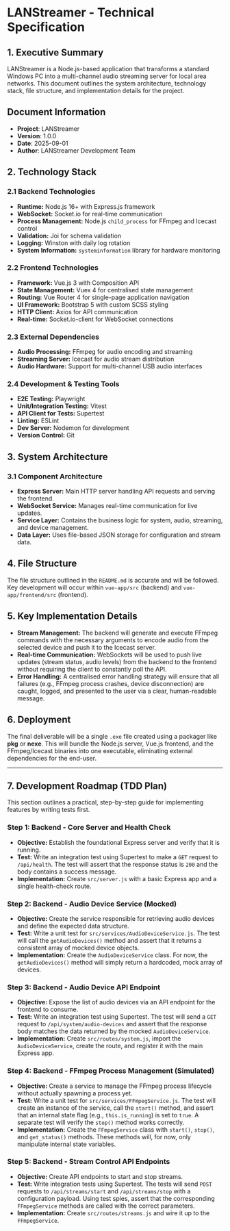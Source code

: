 # LANStreamer - Technical Specification

## 1. Executive Summary
LANStreamer is a Node.js-based application that transforms a standard Windows PC into a multi-channel audio streaming server for local area networks. This document outlines the system architecture, technology stack, file structure, and implementation details for the project.

## Document Information
- **Project**: LANStreamer
- **Version**: 1.0.0
- **Date**: 2025-09-01
- **Author**: LANStreamer Development Team


## 2. Technology Stack
### 2.1 Backend Technologies
- **Runtime:** Node.js 16+ with Express.js framework
- **WebSocket:** Socket.io for real-time communication
- **Process Management:** Node.js `child_process` for FFmpeg and Icecast control
- **Validation:** Joi for schema validation
- **Logging:** Winston with daily log rotation
- **System Information:** `systeminformation` library for hardware monitoring

### 2.2 Frontend Technologies
- **Framework:** Vue.js 3 with Composition API
- **State Management:** Vuex 4 for centralised state management
- **Routing:** Vue Router 4 for single-page application navigation
- **UI Framework:** Bootstrap 5 with custom SCSS styling
- **HTTP Client:** Axios for API communication
- **Real-time:** Socket.io-client for WebSocket connections

### 2.3 External Dependencies
- **Audio Processing:** FFmpeg for audio encoding and streaming
- **Streaming Server:** Icecast for audio stream distribution
- **Audio Hardware:** Support for multi-channel USB audio interfaces

### 2.4 Development & Testing Tools
- **E2E Testing:** Playwright
- **Unit/Integration Testing:** Vitest
- **API Client for Tests:** Supertest
- **Linting:** ESLint
- **Dev Server:** Nodemon for development
- **Version Control:** Git

## 3. System Architecture
### 3.1 Component Architecture
- **Express Server:** Main HTTP server handling API requests and serving the frontend.
- **WebSocket Service:** Manages real-time communication for live updates.
- **Service Layer:** Contains the business logic for system, audio, streaming, and device management.
- **Data Layer:** Uses file-based JSON storage for configuration and stream data.

## 4. File Structure
The file structure outlined in the `README.md` is accurate and will be followed. Key development will occur within `vue-app/src` (backend) and `vue-app/frontend/src` (frontend).

## 5. Key Implementation Details
- **Stream Management:** The backend will generate and execute FFmpeg commands with the necessary arguments to encode audio from the selected device and push it to the Icecast server.
- **Real-time Communication:** WebSockets will be used to push live updates (stream status, audio levels) from the backend to the frontend without requiring the client to constantly poll the API.
- **Error Handling:** A centralised error handling strategy will ensure that all failures (e.g., FFmpeg process crashes, device disconnection) are caught, logged, and presented to the user via a clear, human-readable message.

## 6. Deployment
The final deliverable will be a single `.exe` file created using a packager like **pkg** or **nexe**. This will bundle the Node.js server, Vue.js frontend, and the FFmpeg/Icecast binaries into one executable, eliminating external dependencies for the end-user.

---

## 7. Development Roadmap (TDD Plan)
This section outlines a practical, step-by-step guide for implementing features by writing tests first.

### Step 1: Backend - Core Server and Health Check
- **Objective:** Establish the foundational Express server and verify that it is running.
- **Test:** Write an integration test using Supertest to make a `GET` request to `/api/health`. The test will assert that the response status is `200` and the body contains a success message.
- **Implementation:** Create `src/server.js` with a basic Express app and a single health-check route.

### Step 2: Backend - Audio Device Service (Mocked)
- **Objective:** Create the service responsible for retrieving audio devices and define the expected data structure.
- **Test:** Write a unit test for `src/services/AudioDeviceService.js`. The test will call the `getAudioDevices()` method and assert that it returns a consistent array of mocked device objects.
- **Implementation:** Create the `AudioDeviceService` class. For now, the `getAudioDevices()` method will simply return a hardcoded, mock array of devices.

### Step 3: Backend - Audio Device API Endpoint
- **Objective:** Expose the list of audio devices via an API endpoint for the frontend to consume.
- **Test:** Write an integration test using Supertest. The test will send a `GET` request to `/api/system/audio-devices` and assert that the response body matches the data returned by the mocked `AudioDeviceService`.
- **Implementation:** Create `src/routes/system.js`, import the `AudioDeviceService`, create the route, and register it with the main Express app.

### Step 4: Backend - FFmpeg Process Management (Simulated)
- **Objective:** Create a service to manage the FFmpeg process lifecycle without actually spawning a process yet.
- **Test:** Write a unit test for `src/services/FFmpegService.js`. The test will create an instance of the service, call the `start()` method, and assert that an internal state flag (e.g., `this.is_running`) is set to `true`. A separate test will verify the `stop()` method works correctly.
- **Implementation:** Create the `FFmpegService` class with `start()`, `stop()`, and `get_status()` methods. These methods will, for now, only manipulate internal state variables.

### Step 5: Backend - Stream Control API Endpoints
- **Objective:** Create API endpoints to start and stop streams.
- **Test:** Write integration tests using Supertest. The tests will send `POST` requests to `/api/streams/start` and `/api/streams/stop` with a configuration payload. Using test spies, assert that the corresponding `FFmpegService` methods are called with the correct parameters.
- **Implementation:** Create `src/routes/streams.js` and wire it up to the `FFmpegService`.